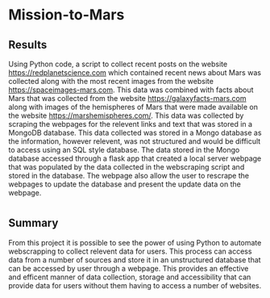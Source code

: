 # Mission-to-Mars



## Results

Using Python code, a script to collect recent posts on the website https://redplanetscience.com which contained recent news about Mars was collected along with the most recent images from the website https://spaceimages-mars.com.  This data was combined with facts about Mars that was collected from the website https://galaxyfacts-mars.com along with images of the hemispheres of Mars that were made available on the website https://marshemispheres.com/.  This data was collected by scraping the webpages for the relevent links and text that was stored in a MongoDB database.  This data collected was stored in a Mongo database as the information, however relevent, was not structured and would be difficult to access using an SQL style database.  The data stored in the Mongo database accessed through a flask app that created a local server webpage that was populated by the data collected in the webscraping script and stored in the database.  The webpage also allow the user to rescrape the webpages to update the database and present the update data on the webpage. 

#

## Summary

From this project it is possible to see the power of using Python to automate webscrapping to collect relevent data for users.  This process can access data from a number of sources and store it in an unstructured database that can be accessed by user through a webpage.  This provides an effective and efficent manner of data collection, storage and accessibility that can provide data for users without them having to access a number of websites. 
